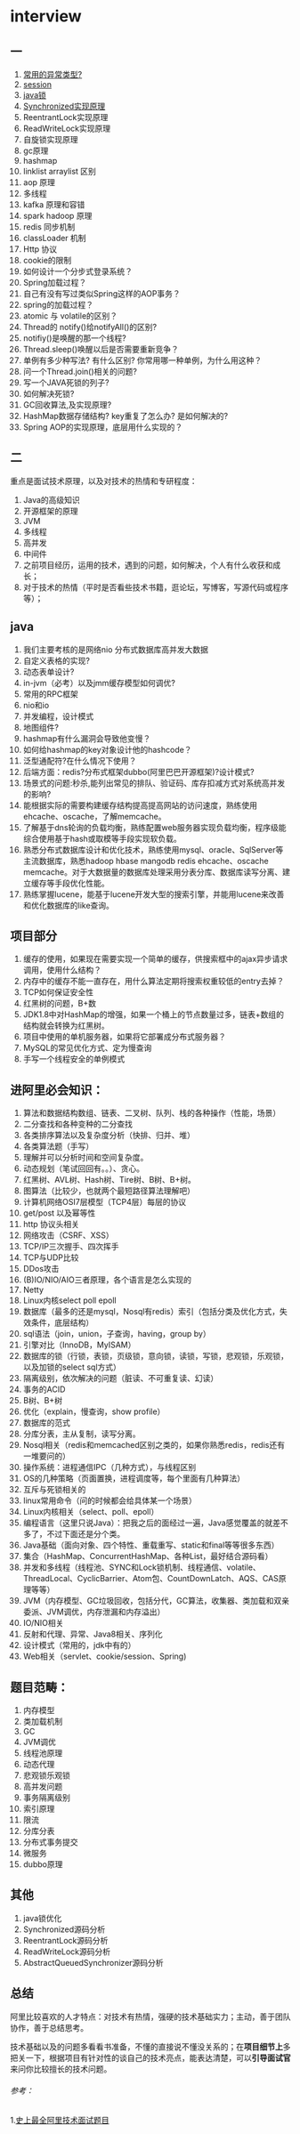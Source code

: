 # interview

## 一

1. [常用的异常类型?](https://github.com/hellowupeng/interview/blob/master/java/常用的异常类型.md)
2. [session](https://github.com/hellowupeng/interview/blob/master/java/session.md)
3. [java锁](https://github.com/hellowupeng/interview/blob/master/java/java锁.md)
4. [Synchronized实现原理](https://github.com/hellowupeng/interview/blob/master/java/Synchronized实现原理.md)
5. ReentrantLock实现原理
6. ReadWriteLock实现原理
7. 自旋锁实现原理
8. gc原理
9. hashmap
10. linklist arraylist 区别
11. aop 原理
12. 多线程
13. kafka 原理和容错
14. spark hadoop 原理
15. redis 同步机制
16. classLoader 机制
17. Http 协议
18. cookie的限制
19. 如何设计一个分步式登录系统？
20. Spring加载过程？
21. 自己有没有写过类似Spring这样的AOP事务？
22. spring的加载过程？
23. atomic 与 volatile的区别？
24. Thread的 notify()给notifyAll()的区别?
25. notifiy()是唤醒的那一个线程?
26. Thread.sleep()唤醒以后是否需要重新竞争？
27. 单例有多少种写法? 有什么区别? 你常用哪一种单例，为什么用这种？
28. 问一个Thread.join()相关的问题?
29. 写一个JAVA死锁的列子?
30. 如何解决死锁?
31. GC回收算法,及实现原理?
32. HashMap数据存储结构? key重复了怎么办? 是如何解决的?
33. Spring AOP的实现原理，底层用什么实现的？

## 二

重点是面试技术原理，以及对技术的热情和专研程度：

1. Java的高级知识
2. 开源框架的原理
3. JVM
4. 多线程
5. 高并发
6. 中间件
7. 之前项目经历，运用的技术，遇到的问题，如何解决，个人有什么收获和成长；
8. 对于技术的热情（平时是否看些技术书籍，逛论坛，写博客，写源代码或程序等）；

## java

1. 我们主要考核的是网络nio 分布式数据库高并发大数据
2. 自定义表格的实现?
3. 动态表单设计?
4. in-jvm（必考）以及jmm缓存模型如何调优?
5. 常用的RPC框架
6. nio和io
7. 并发编程，设计模式
8. 地图组件?
9. hashmap有什么漏洞会导致他变慢？
10. 如何给hashmap的key对象设计他的hashcode？
11. 泛型通配符?在什么情况下使用？
12. 后端方面：redis?分布式框架dubbo(阿里巴巴开源框架)?设计模式?
13. 场景式的问题:秒杀,能列出常见的排队、验证码、库存扣减方式对系统高并发的影响?
14. 能根据实际的需要构建缓存结构提高提高网站的访问速度，熟练使用ehcache、oscache，了解memcache。
15. 了解基于dns轮询的负载均衡，熟练配置web服务器实现负载均衡，程序级能综合使用基于hash或取模等手段实现软负载。
16. 熟悉分布式数据库设计和优化技术，熟练使用mysql、oracle、SqlServer等主流数据库，熟悉hadoop hbase mangodb redis ehcache、oscache memcache。对于大数据量的数据库处理采用分表分库、数据库读写分离、建立缓存等手段优化性能。
17. 熟练掌握lucene，能基于lucene开发大型的搜索引擎，并能用lucene来改善和优化数据库的like查询。

## **项目部分**

1. 缓存的使用，如果现在需要实现一个简单的缓存，供搜索框中的ajax异步请求调用，使用什么结构？
2. 内存中的缓存不能一直存在，用什么算法定期将搜索权重较低的entry去掉？
3. TCP如何保证安全性
4. 红黑树的问题，B+数
5. JDK1.8中对HashMap的增强，如果一个桶上的节点数量过多，链表+数组的结构就会转换为红黑树。
6. 项目中使用的单机服务器，如果将它部署成分布式服务器？
7. MySQL的常见优化方式、定为慢查询
8. 手写一个线程安全的单例模式

## 进阿里必会知识：

1. 算法和数据结构数组、链表、二叉树、队列、栈的各种操作（性能，场景）
2. 二分查找和各种变种的二分查找
3. 各类排序算法以及复杂度分析（快排、归并、堆）
4. 各类算法题（手写）
5. 理解并可以分析时间和空间复杂度。
6. 动态规划（笔试回回有。。）、贪心。
7. 红黑树、AVL树、Hash树、Tire树、B树、B+树。
8. 图算法（比较少，也就两个最短路径算法理解吧）
9. 计算机网络OSI7层模型（TCP4层）每层的协议
10. get/post 以及幂等性
11. http 协议头相关
12. 网络攻击（CSRF、XSS）
13. TCP/IP三次握手、四次挥手
14. TCP与UDP比较
15. DDos攻击
16. (B)IO/NIO/AIO三者原理，各个语言是怎么实现的
17. Netty
18. Linux内核select poll epoll
19. 数据库（最多的还是mysql，Nosql有redis）索引（包括分类及优化方式，失效条件，底层结构）
20. sql语法（join，union，子查询，having，group by）
21. 引擎对比（InnoDB，MyISAM）
22. 数据库的锁（行锁，表锁，页级锁，意向锁，读锁，写锁，悲观锁，乐观锁，以及加锁的select sql方式）
23. 隔离级别，依次解决的问题（脏读、不可重复读、幻读）
24. 事务的ACID
25. B树、B+树
26. 优化（explain，慢查询，show profile）
27. 数据库的范式
28. 分库分表，主从复制，读写分离。
29. Nosql相关（redis和memcached区别之类的，如果你熟悉redis，redis还有一堆要问的）
30. 操作系统：进程通信IPC（几种方式），与线程区别
31. OS的几种策略（页面置换，进程调度等，每个里面有几种算法）
32. 互斥与死锁相关的
33. linux常用命令（问的时候都会给具体某一个场景）
34. Linux内核相关（select、poll、epoll）
35. 编程语言（这里只说Java）：把我之后的面经过一遍，Java感觉覆盖的就差不多了，不过下面还是分个类。
36. Java基础（面向对象、四个特性、重载重写、static和final等等很多东西）
37. 集合（HashMap、ConcurrentHashMap、各种List，最好结合源码看）
38. 并发和多线程（线程池、SYNC和Lock锁机制、线程通信、volatile、ThreadLocal、CyclicBarrier、Atom包、CountDownLatch、AQS、CAS原理等等）
39. JVM（内存模型、GC垃圾回收，包括分代，GC算法，收集器、类加载和双亲委派、JVM调优，内存泄漏和内存溢出）
40. IO/NIO相关
41. 反射和代理、异常、Java8相关、序列化
42. 设计模式（常用的，jdk中有的）
43. Web相关（servlet、cookie/session、Spring)

## 题目范畴：

1. 内存模型
2. 类加载机制
3. GC
4. JVM调优
5. 线程池原理
6. 动态代理
7. 悲观锁乐观锁
8. 高并发问题
9. 事务隔离级别
10. 索引原理
11. 限流
12. 分库分表
13. 分布式事务提交
14. 微服务
15. dubbo原理

## 其他

1. java锁优化
2. Synchronized源码分析
3. ReentrantLock源码分析
4. ReadWriteLock源码分析
5. AbstractQueuedSynchronizer源码分析

## 总结

阿里比较喜欢的人才特点：对技术有热情，强硬的技术基础实力；主动，善于团队协作，善于总结思考。

技术基础以及的问题多看看书准备，不懂的直接说不懂没关系的；在**项目细节上**多把关一下，根据项目有针对性的谈自己的技术亮点，能表达清楚，可以**引导面试官**来问你比较擅长的技术问题。

###### 参考：

1.[史上最全阿里技术面试题目](https://www.toutiao.com/a6581717700844716552/?tt_from=weixin&utm_campaign=client_share&wxshare_count=1&timestamp=1537788762&app=news_article&utm_source=weixin&iid=44091158662&utm_medium=toutiao_ios&group_id=6581717700844716552)
